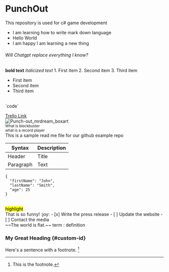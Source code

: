 # PunchOut
This repository is used for c# game development
* I am learning how to write mark down language 
* Hello World 
* I am happy I am learning a new thing
###### Will Chatgpt replace everything I know?
**bold text**
*italicized text*
	1. First item
2. Second item
3. Third item
- First item
- Second item
- Third item
<br>
`code`

[Trello Link](https://trello.com/b/pdmKNyje/punchout)<br>
![Punch-out_mrdream_boxart](https://user-images.githubusercontent.com/31461421/215283904-da0b6ed3-f3dc-47c6-949f-971c25f66aa7.PNG)
<br>
<sub>What is blockbuster </sub>
<br>
<sup>what is a record player </sup>
<br>
This is a sample read me file for our github example repo

| Syntax | Description |
| ----------- | ----------- |
| Header | Title |
| Paragraph | Text |

```
{
  "firstName": "John",
  "lastName": "Smith",
  "age": 25
}
```

<br>
<mark>highlight</mark>
<br>
That is so funny! :joy:
- [x] Write the press release
- [ ] Update the website
- [ ] Contact the media
<br>
~~The world is flat.~~
term
: definition

### My Great Heading {#custom-id}

Here's a sentence with a footnote. [^1]

[^1]: This is the footnote.
